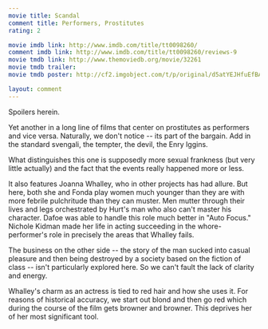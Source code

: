 ```yaml
---
movie title: Scandal
comment title: Performers, Prostitutes
rating: 2

movie imdb link: http://www.imdb.com/title/tt0098260/
comment imdb link: http://www.imdb.com/title/tt0098260/reviews-9
movie tmdb link: http://www.themoviedb.org/movie/32261
movie tmdb trailer: 
movie tmdb poster: http://cf2.imgobject.com/t/p/original/d5atYEJHfuEfBAfuM12NngsXNHG.jpg

layout: comment
---
```


Spoilers herein.

Yet another in a long line of films that center on prostitutes as performers and vice  versa. Naturally, we don't notice -- its part of the bargain. Add in the standard svengali,  the tempter, the devil, the Enry Iggins.

What distinguishes this one is supposedly more sexual frankness (but very little actually)  and the fact that the events really happened more or less.

It also features Joanna Whalley, who in other projects has had allure. But here, both she  and Fonda play women much younger than they are with more febrile pulchritude than  they can muster. Men mutter through their lives and legs orchestrated by Hurt's man  who also can't master his character. Dafoe was able to handle this role much better in  "Auto Focus." Nichole Kidman made her life in acting succeeding in the whore- performer's role in precisely the areas that Whalley fails.

The business on the other side -- the story of the man sucked into casual pleasure and  then being destroyed by a society based on the fiction of class -- isn't particularly  explored here. So we can't fault the lack of clarity and energy.

Whalley's charm as an actress is tied to red hair and how she uses it. For reasons of  historical accuracy, we start out blond and then go red which during the course of the  film gets browner and browner. This deprives her of her most significant tool.